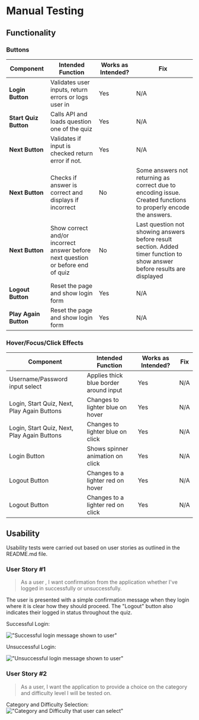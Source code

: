 # Manual Testing 

## Functionality 

### Buttons

| Component | Intended Function | Works as Intended? | Fix |
| -------------- | ------------------- | ---------------- | --- |
|**Login Button** | Validates user inputs, return errors or logs user in | Yes | N/A |
|**Start Quiz Button** | Calls API and loads question one of the quiz | Yes | N/A |
|**Next Button** | Validates if input is checked return error if not.| Yes | N/A |
|**Next Button** |Checks if answer is correct and displays if incorrect | No | Some answers not returning as correct due to encoding issue. Created functions to properly encode the answers.
|**Next Button** | Show correct and/or incorrect answer before next question or before end of quiz | No | Last question not showing answers before result section. Added timer function to show answer before results are displayed |
|**Logout Button** | Reset the page and show login form | Yes | N/A |
|**Play Again Button** | Reset the page and show login form | Yes | N/A |

### Hover/Focus/Click Effects 

| Component | Intended Function | Works as Intended? | Fix |
| -------------- | ------------------- | ---------------- | --- |
| Username/Password input select | Applies thick blue border around input | Yes | N/A |
| Login, Start Quiz, Next, Play Again Buttons | Changes to lighter blue on hover | Yes | N/A |
| Login, Start Quiz, Next, Play Again Buttons | Changes to lighter blue on click | Yes | N/A |
| Login Button | Shows spinner animation on click | Yes | N/A |
| Logout Button | Changes to a lighter red on hover | Yes | N/A |
| Logout Button | Changes to a lighter red on click | Yes | N/A |

## Usability 

Usability tests were carried out based on user stories as outlined in the README.md file. 

### User Story #1

>As a user , I want confirmation from the application whether I've logged in successfully or unsuccessfully. 

The user is presented with a simple confirmation message when they login where it is clear how they should proceed. The "Logout" button also indicates their logged in status throughout the quiz. 

Successful Login: 

!["Successful login message shown to user"](https://github.com/seamusmacg/quiz-it/blob/master/images/login-success.PNG)

Unsuccessful Login: 

 !["Unsuccessful login message shown to user"](https://github.com/seamusmacg/quiz-it/blob/master/images/login-failure.PNG)

### User Story #2

>As a user, I want the application to provide a choice on the category and difficulty level I will be tested on.

Category and Difficulty Selection: 
!["Category and Difficulty that user can select"](https://github.com/seamusmacg/quiz-it/blob/master/images/category-difficulty.PNG)









